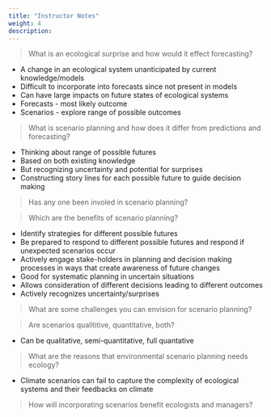 ```yaml
---
title: "Instructor Notes"
weight: 4
description:
---
```


> What is an ecological surprise and how would it effect forecasting?

* A change in an ecological system unanticipated by current knowledge/models
* Difficult to incorporate into forecasts since not present in models
* Can have large impacts on future states of ecological systems
* Forecasts - most likely outcome
* Scenarios - explore range of possible outcomes

> What is scenario planning and how does it differ from predictions and forecasting?

* Thinking about range of possible futures
* Based on both existing knowledge
* But recognizing uncertainty and potential for surprises
* Constructing story lines for each possible future to guide decision making

> Has any one been involed in scenario planning?

> Which are the benefits of scenario planning?

* Identify strategies for different possible futures
* Be prepared to respond to different possible futures and respond if unexpected scenarios occur
* Actively engage stake-holders in planning and decision making processes in ways that create awareness of future changes
* Good for systematic planning in uncertain situations
* Allows consideration of different decisions leading to different outcomes
* Actively recognizes uncertainty/surprises

> What are some challenges you can envision for scenario planning?


> Are scenarios qualititive, quantitative, both?

* Can be qualitative, semi-quantitative, full quantative

> What are the reasons that environmental scenario planning needs ecology?

* Climate scenarios can fail to capture the complexity of ecological systems and their feedbacks on climate

> How will incorporating scenarios benefit ecologists and managers?